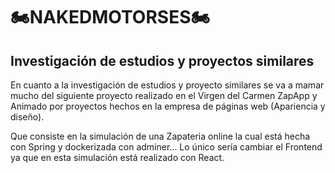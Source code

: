 # 🏍️NAKEDMOTORSES🏍️

## Investigación de estudios y proyectos similares 

En cuanto a la investigación de estudios y proyecto similares se va a mamar mucho del siguiente proyecto realizado en el Virgen del Carmen ZapApp y Animado por proyectos hechos en la empresa de páginas web (Apariencia y diseño).

Que consiste en la simulación de una Zapateria online la cual está hecha con Spring y dockerizada con adminer... Lo único sería cambiar el Frontend ya que en esta simulación está realizado con React.
